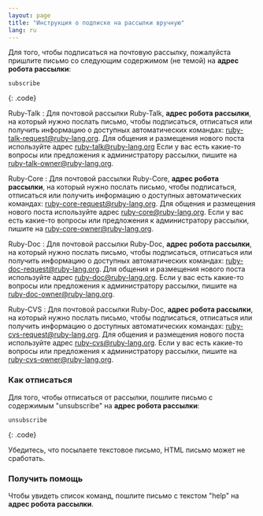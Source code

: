 ```yaml
---
layout: page
title: "Инструкция о подписке на рассылки вручную"
lang: ru
---
```


Для того, чтобы подписаться на почтовую рассылку, пожалуйста пришлите
письмо со следующим содержимом (не темой) на **адрес робота рассылки**:

    subscribe
{: .code}

Ruby-Talk
: Для почтовой рассылки Ruby-Talk, **адрес робота рассылки**, на который нужно послать письмо,
  чтобы подписаться, отписаться или получить информацию о доступных автоматических командах:
  [ruby-talk-request@ruby-lang.org](mailto:ruby-talk-request@ruby-lang.org).
  Для общения и размещения нового поста используйте адрес [ruby-talk@ruby-lang.org](mailto:ruby-talk@ruby-lang.org)
  Если у вас есть какие-то вопросы или предложения к администратору
  рассылки, пишите на [ruby-talk-owner@ruby-lang.org](mailto:ruby-talk-owner@ruby-lang.org).

Ruby-Core
: Для почтовой рассылки Ruby-Core, **адрес робота рассылки**, на который нужно послать письмо,
  чтобы подписаться, отписаться или получить информацию о доступных автоматических командах:
  [ruby-core-request@ruby-lang.org](mailto:ruby-core-request@ruby-lang.org).
  Для общения и размещения нового поста используйте адрес [ruby-core@ruby-lang.org](mailto:ruby-core@ruby-lang.org).
  Если у вас есть какие-то вопросы или предложения к администратору
  рассылки, пишите на [ruby-core-owner@ruby-lang.org](mailto:ruby-core-owner@ruby-lang.org).

Ruby-Doc
: Для почтовой рассылки Ruby-Doc, **адрес робота рассылки**, на который нужно послать письмо,
  чтобы подписаться, отписаться или получить информацию о доступных автоматических командах:
  [ruby-doc-request@ruby-lang.org](mailto:ruby-doc-request@ruby-lang.org).
  Для общения и размещения нового поста используйте адрес [ruby-doc@ruby-lang.org](mailto:ruby-doc@ruby-lang.org).
  Если у вас есть какие-то вопросы или предложения к администратору
  рассылки, пишите на [ruby-doc-owner@ruby-lang.org](mailto:ruby-doc-owner@ruby-lang.org).

Ruby-CVS
: Для почтовой рассылки Ruby-Doc, **адрес робота рассылки**, на который нужно послать письмо,
  чтобы подписаться, отписаться или получить информацию о доступных автоматических командах:
  [ruby-cvs-request@ruby-lang.org](mailto:ruby-cvs-request@ruby-lang.org).
  Для общения и размещения нового поста используйте адрес [ruby-cvs@ruby-lang.org](mailto:ruby-cvs@ruby-lang.org).
  Если у вас есть какие-то вопросы или предложения к администратору
  рассылки, пишите на [ruby-cvs-owner@ruby-lang.org](mailto:ruby-cvs-owner@ruby-lang.org).

### Как отписаться

Для того, чтобы отписаться от рассылки, пошлите письмо с содержимым
"unsubscribe" на **адрес робота рассылки**:

    unsubscribe
{: .code}

Убедитесь, что посылаете текстовое письмо, HTML письмо может не
сработать.

### Получить помощь

Чтобы увидеть список команд, пошлите письмо с текстом "help" на **адрес
робота рассылки**.

